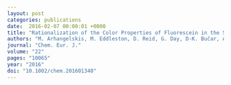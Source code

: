 ```yaml
---
layout: post
categories: publications
date:  2016-02-07 00:00:01 +0000
title: "Rationalization of the Color Properties of Fluorescein in the Solid State: A Combined Computational and Experimental Study"
authors: "M. Arhangelskis, M. Eddleston, D. Reid, G. Day, D-K. Bučar, A. J. Morris, W. Jones"
journal: "Chem. Eur. J."
volume: "22"
pages: "10065"
year: "2016"
doi: "10.1002/chem.201601340"
---
```

